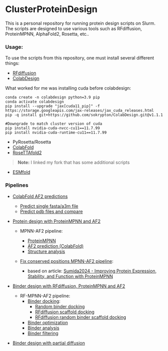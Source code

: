 # ClusterProteinDesign

This is a personal repository for running protein design scripts on Slurm. The scripts are designed to use various tools such as RFdiffusion, ProteinMPNN, AlphaFold2, Rosetta, etc..

### Usage:
To use the scripts from this repository, one must install several different things:
- [RFdiffusion](https://github.com/RosettaCommons/RFdiffusion)
- [ColabDesign](https://github.com/sokrypton/ColabDesign)

What worked for me was installing cuda before colabdesign:

```
conda create -n colabdesign python=3.9 pip
conda activate colabdesign
pip install --upgrade "jax[cuda11_pip]" -f https://storage.googleapis.com/jax-releases/jax_cuda_releases.html
pip -q install git+https://github.com/sokrypton/ColabDesign.git@v1.1.1

#Downgrade to match cluster version of cuda
pip install nvidia-cuda-nvcc-cu11==11.7.99
pip install nvidia-cuda-runtime-cu11==11.7.99
```

- PyRosetta/Rosetta
- [ColabFold](https://github.com/sokrypton/ColabFold/tree/main)
- [RoseTTAfold2](https://github.com/Poko18/RoseTTAFold2)
> **Note:** I linked my fork that has some additional scripts
- [ESMfold](https://github.com/facebookresearch/esm)

### Pipelines
- [ColabFold AF2 predictions](/pipelines/colabfold_af2)
    - [Predict single fasta/a3m file](/pipelines/colabfold_af2/#Predict-single-fasta/a3m-file)
    - [Predict pdb files and compare](/pipelines/colabfold_af2/#Predict-pdb-files-and-compare)
- [Protein design with ProteinMPNN and AF2](/pipelines/mpnn_af2)
    - MPNN-AF2 pipeline:
        - [ProteinMPNN](/pipelines/mpnn_af2#1.-ProteinMPNN)
        - [AF2 prediction (ColabFold)](/pipelines/mpnn_af2#2.-AF2-prediction-(ColabFold))
        - [Structure analysis](/pipelines/mpnn_af2#3.-Basic-analysis-of-predicted-structures)

    - [Fix conserved positions MPNN-AF2 pipeline](/pipelines/msa_mpnn_af2):
        - based on article: [Sumida2024 - Improving Protein Expression, Stability, and Function with ProteinMPNN](https://doi.org/10.1021/jacs.3c10941)

- [Binder design with RFdiffusion, ProteinMPNN and AF2](/pipelines/binder_design)
    - RF-MPNN-AF2 pipeline:
        - [Binder docking](/pipelines/binder_design#Round-1---binder-scaffold-docking):
            - [Random binder docking](/pipelines/binder_design#1a-Random-binder-docking)
            - [RFdiffusion scaffold docking](/pipelines/binder_design#1b-RFdiffusion-selected-scaffold-docking)
            - [RFdiffusion random binder scaffold docking](/pipelines/binder_design#1c-RFdiffusion-random-binder-scaffold-docking)
        - [Binder optimization](/pipelines/binder_design#Round-2---binder-optimization)
        - [Binder analysis](/pipelines/binder_design#Round-3---binder-analysis)
        - [Binder filtering](/pipelines/binder_design#Round-4---binder-filtering-and-sequence-clustering)

- [Binder design with partial diffusion](/pipelines/binder_design_partial_diff)
